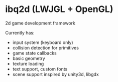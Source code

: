 # ibq2d (LWJGL + OpenGL)<br>

2d game development framework <p>Currently has: </p> 
- input system (keyboard only)
- collision detection for primitives
- game state callbacks
- basic geometry
- texture loading
- text support, custom fonts
- scene support
inspired by unity3d, libgdx
